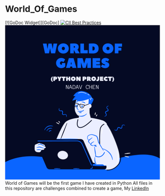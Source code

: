# World_Of_Games

[![GoDoc Widget]][GoDoc] [![CII Best Practices](https://hub.docker.com/repository/docker/nadav23chen/world_of_games)](https://hub.docker.com/repository/docker/nadav23chen/world_of_games)
![World Of Games](worldofgames.png)
World of Games will be the first game I have created in Python
All files in this repository are challenges combined to create a game, My [LinkedIn](https://www.linkedin.com/in/nadav-chen22/)



